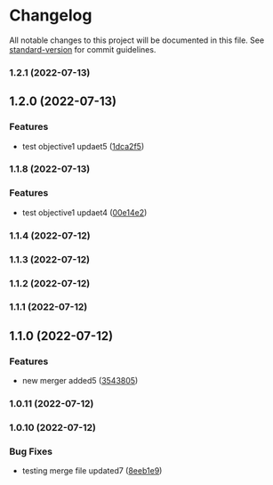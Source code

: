 # Changelog

All notable changes to this project will be documented in this file. See [standard-version](https://github.com/conventional-changelog/standard-version) for commit guidelines.

### 1.2.1 (2022-07-13)

## 1.2.0 (2022-07-13)


### Features

* test objective1 updaet5 ([1dca2f5](https://github.com/azu/monorepo-release-changesets/commit/1dca2f5495c452b77a1c7ad890d5bafe5be38b37))

### 1.1.8 (2022-07-13)
### Features

* test objective1 updaet4 ([00e14e2](https://github.com/azu/monorepo-release-changesets/commit/00e14e27e28373db87f1d1a3a2686f78f466706f))

### 1.1.4 (2022-07-12)

### 1.1.3 (2022-07-12)

### 1.1.2 (2022-07-12)

### 1.1.1 (2022-07-12)

## 1.1.0 (2022-07-12)


### Features

* new merger added5 ([3543805](https://github.com/azu/monorepo-release-changesets/commit/35438052b7153902838fec6df8b9207fd22df52e))

### 1.0.11 (2022-07-12)

### 1.0.10 (2022-07-12)


### Bug Fixes

* testing merge file updated7 ([8eeb1e9](https://github.com/azu/monorepo-release-changesets/commit/8eeb1e99907ec1f1e97028f6d35df8bbb190c001))

